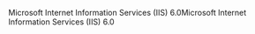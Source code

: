 <span data-ttu-id="8fda1-101">Microsoft Internet Information Services (IIS) 6.0</span><span class="sxs-lookup"><span data-stu-id="8fda1-101">Microsoft Internet Information Services (IIS) 6.0</span></span>